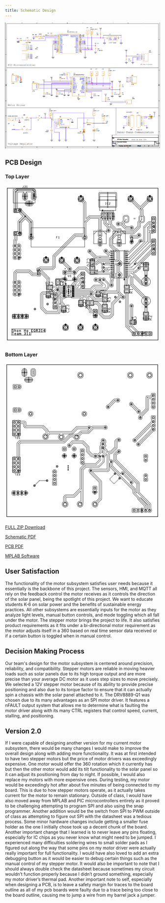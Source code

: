 ```yaml
---
title: Schematic Design
---
```


<img src="https://raw.githubusercontent.com/shonha/EGR314SSH.github.io/refs/heads/main/images/SchematicDesign.png">

## PCB Design
### Top Layer

<img src="https://raw.githubusercontent.com/shonha/EGR314SSH.github.io/refs/heads/main/images/PCBTOP.png">

### Bottom Layer

<img src="https://raw.githubusercontent.com/shonha/EGR314SSH.github.io/refs/heads/main/images/PCBBOTTOM.png">


[FULL ZIP Download](https://github.com/shonha/EGR314SSH.github.io/blob/main/Cadence/EGR314MOTOR.zip)

[Schematic PDF](https://github.com/shonha/EGR314SSH.github.io/blob/main/Cadence/EGR314PDF.pdf)

[PCB PDF](https://github.com/shonha/EGR314SSH.github.io/blob/main/Cadence/EGR314PDFPCB.pdf)

[MPLAB Software](https://github.com/shonha/EGR314SSH.github.io/blob/main/MPLAB/Hardware_VerificationV1.zip)


## User Satisfaction

The functionality of the motor subsystem satisfies user needs because it essentially is the backbone of this project. The sensors, HMI, and MQTT all rely on the feedback control the motor receives as it controls the direction of the solar panel, being the spotlight of this project. We want to educate students K-6 on solar power and the benefits of sustainable energy practices. All other subsystems are essentially inputs for the motor as they analyze light levels, manual button controls, and mode toggling which all fall under the motor. The stepper motor brings the project to life. It also satisfies product requirements as it fits under a bi-directional motor requirement as the motor adjusts itself in a 360 based on real time sensor data received or if a certain button is toggled when in manual control. 

## Decision Making Process

Our team's design for the motor subsystem is centered around precision, reliability, and compatibility. Stepper motors are reliable in moving heavier loads such as solar panels due to its high torque output and are more precise than your average DC motor as it uses step sizes to move precisely. We selected a 12V stepper motor because of its ability to provide precise positioning and also due to its torque factor to ensure that it can actually spin a chassis with the solar panel attached to it. The DRV8889-Q1 was chosen due to its many advantages as an SPI motor driver. It features a nFAULT output system that allows me to determine what is faulting the motor driver along with its many CTRL registers that control speed, current, stalling, and positioning. 


## Version 2.0

If I were capable of designing another version for my current motor subsystem, there would be many changes I would make to improve the overall design along with adding more functionality. It was at first intended to have two stepper motors but the price of motor drivers was exceedingly expensive. One motor would offer the 360 rotation which it currently has but then the other motor would add its tilt functionality to the solar panel so it can adjust its positioning from day to night. If possible, I would also replace my motors with more expensive ones. During testing, my motor would be exceedingly hot after about five minutes of being connected to my board. This is due to how stepper motors operate, as it actually takes current for the motor to remain stationary. Outside of class, I would have also moved away from MPLAB and PIC microcontrollers entirely as it proved to be challenging attempting to program SPI and also using the snap programmer. Another addition would be the switch from SPI to PWM outside of class as attempting to figure out SPI with the datasheet was a tedious process. Some minor hardware changes include getting a smaller fuse holder as the one I initially chose took up a decent chunk of the board. Another important change that I learned is to never leave any pins floating, especially for IC chips as you never know what might need to be jumped. I experienced many difficulties soldering wires to small solder pads as I figured out along the way that some pins on my motor driver were actually really important for full functionality. I would have also loved to add an extra debugging button as it would be easier to debug certain things such as the manual control of my stepper motor. It would also be important to note that I should always double check the datasheet because sometimes my circuit wouldn’t function properly because I didn’t ground something, especially my motor driver’s thermal pad. Another important note to self, especially when designing a PCB, is to leave a safety margin for traces to the board outline as all of my pcb boards were faulty due to a trace being too close to the board outline, causing me to jump a wire from my barrel jack a jumper. 
